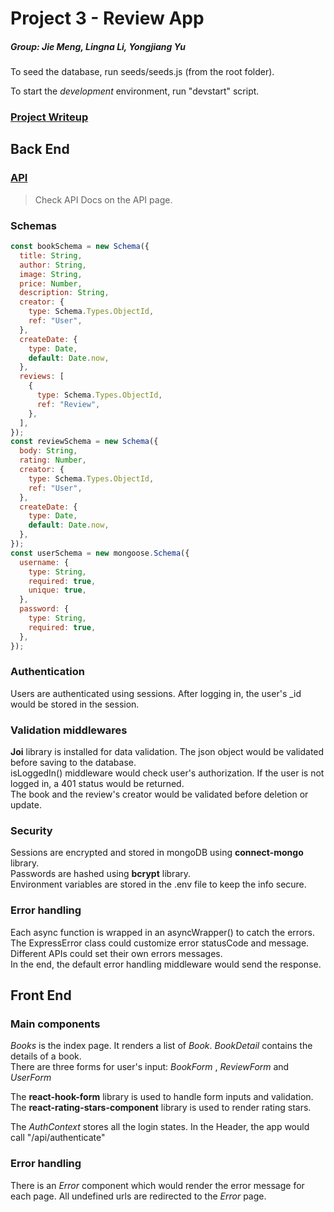 # Project 3 - Review App

##### Group: Jie Meng, Lingna Li, Yongjiang Yu

To seed the database, run seeds/seeds.js (from the root folder).

To start the *development* environment, run "devstart" script.

### [Project Writeup](./writeup.md)

## Back End

### [API](API.md)

> Check API Docs on the API page.

### Schemas

```js
const bookSchema = new Schema({
  title: String,
  author: String,
  image: String,
  price: Number,
  description: String,
  creator: {
    type: Schema.Types.ObjectId,
    ref: "User",
  },
  createDate: {
    type: Date,
    default: Date.now,
  },
  reviews: [
    {
      type: Schema.Types.ObjectId,
      ref: "Review",
    },
  ],
});
const reviewSchema = new Schema({
  body: String,
  rating: Number,
  creator: {
    type: Schema.Types.ObjectId,
    ref: "User",
  },
  createDate: {
    type: Date,
    default: Date.now,
  },
});
const userSchema = new mongoose.Schema({
  username: {
    type: String,
    required: true,
    unique: true,
  },
  password: {
    type: String,
    required: true,
  },
});
```

### Authentication

Users are authenticated using sessions. After logging in, the user's _id would be stored in the session.

### Validation middlewares

**Joi** library is installed for data validation. The json object would be validated before saving to the database.  
isLoggedIn() middleware would check user's authorization. If the user is not logged in, a 401 status would be returned.  
The book and the review's creator would be validated before deletion or update.

### Security

Sessions are encrypted and stored in mongoDB using **connect-mongo** library.   
Passwords are hashed using **bcrypt** library.   
Environment variables are stored in the .env file to keep the info secure.

### Error handling

Each async function is wrapped in an asyncWrapper() to catch the errors.  
The ExpressError class could customize error statusCode and message. Different APIs could set their own errors messages.  
In the end, the default error handling middleware would send the response.



## Front End

### Main components

*Books* is the index page. It renders a list of *Book*.   *BookDetail* contains the details of a book.  
There are three forms for user's input: *BookForm* , *ReviewForm* and *UserForm* 

The **react-hook-form** library is used to handle form inputs and validation.  
The **react-rating-stars-component** library is used to render rating stars.

The *AuthContext* stores all the login states. In the Header, the app would call "/api/authenticate"

### Error handling

There is an *Error* component which would render the error message for each page.
All undefined urls are redirected to the *Error* page.

